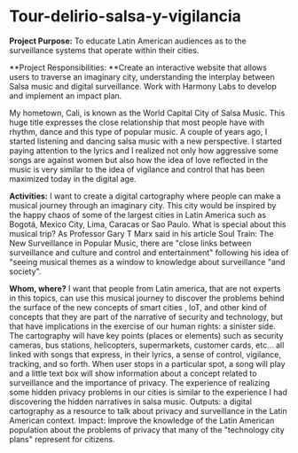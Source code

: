 # Tour-delirio-salsa-y-vigilancia

**Project Purpose:** To educate Latin American audiences as to the surveillance systems that operate within their cities.

**Project Responsibilities: **Create an interactive website that allows users to traverse an imaginary city, understanding the interplay between Salsa music and digital surveillance. Work with Harmony Labs to develop and implement an impact plan.

My hometown, Cali, is known as the World Capital City of Salsa Music. This huge title expresses the close relationship that most people have with rhythm, dance and this type of popular music. A couple of years ago, I started listening and dancing salsa music with a new perspective. I started paying attention to the lyrics and I realized not only how aggressive some songs are against women but also how the idea of love reflected in the music is very similar to the idea of vigilance and control that has been maximized today in the digital age. 

**Activities:** I want to create a digital cartography where people can make a musical journey through an imaginary city. This city would be inspired by the happy chaos of some of the largest cities in Latin America such as Bogotá, Mexico City, Lima, Caracas or Sao Paulo. What is special about this musical trip? As Professor Gary T Marx said in his article Soul Train: The New Surveillance in Popular Music, there are "close links between surveillance and culture and control and entertainment" following his idea of "seeing musical themes as a window to knowledge about surveillance "and society". 

**Whom, where?** I want that people from Latin america, that are not experts in this topics, can use this musical journey to discover the problems behind the surface of the new concepts of smart cities , IoT, and other kind of concepts that they are part of the narrative of security and technology, but that have implications in the exercise of our human rights: a sinister side. The cartography will have key points (places or elements) such as security cameras, bus stations, helicopters, supermarkets, customer cards, etc... all linked with songs that express, in their lyrics, a sense of control, vigilance, tracking, and so forth. When user stops in a particular spot, a song will play and a little text box will show information about a concept related to surveillance and the importance of privacy. The experience of realizing some hidden privacy problems in our cities is similar to the experience I had discovering the hidden narratives in salsa music. Outputs: a digital cartography as a resource to talk about privacy and surveillance in the Latin American context. Impact: Improve the knowledge of the Latin American population about the problems of privacy that many of the "technology city plans" represent for citizens.


